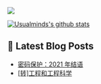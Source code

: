 ![](https://visitor-badge.glitch.me/badge?page_id=Usualminds.Usualminds)

[![Usualminds's github stats](https://github-readme-stats.vercel.app/api?username=Usualminds)](https://github.com/anuraghazra/github-readme-stats)

## 📕 Latest Blog Posts
<!-- BLOG-POST-LIST:START -->
- [密码保护：2021 年结语](https://www.qjidea.com/2021-summary/)
- [[转]工程和工程科学](https://www.qjidea.com/science-in-qian/)
<!-- BLOG-POST-LIST:END -->
